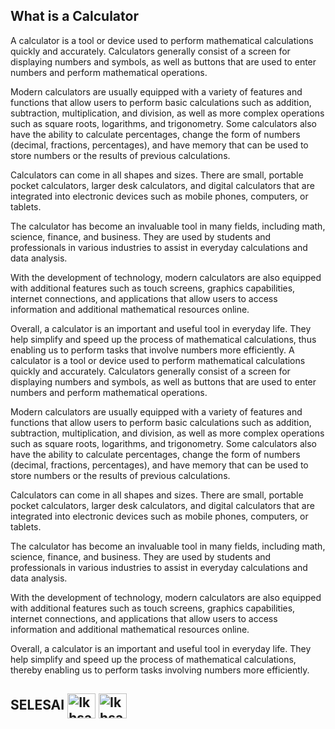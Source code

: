 ## What is a Calculator

A calculator is a tool or device used to perform mathematical calculations quickly and accurately. Calculators generally consist of a screen for displaying numbers and symbols, as well as buttons that are used to enter numbers and perform mathematical operations.

Modern calculators are usually equipped with a variety of features and functions that allow users to perform basic calculations such as addition, subtraction, multiplication, and division, as well as more complex operations such as square roots, logarithms, and trigonometry. Some calculators also have the ability to calculate percentages, change the form of numbers (decimal, fractions, percentages), and have memory that can be used to store numbers or the results of previous calculations.

Calculators can come in all shapes and sizes. There are small, portable pocket calculators, larger desk calculators, and digital calculators that are integrated into electronic devices such as mobile phones, computers, or tablets.

The calculator has become an invaluable tool in many fields, including math, science, finance, and business. They are used by students and professionals in various industries to assist in everyday calculations and data analysis.

With the development of technology, modern calculators are also equipped with additional features such as touch screens, graphics capabilities, internet connections, and applications that allow users to access information and additional mathematical resources online.

Overall, a calculator is an important and useful tool in everyday life. They help simplify and speed up the process of mathematical calculations, thus enabling us to perform tasks that involve numbers more efficiently. A calculator is a tool or device used to perform mathematical calculations quickly and accurately. Calculators generally consist of a screen for displaying numbers and symbols, as well as buttons that are used to enter numbers and perform mathematical operations.

Modern calculators are usually equipped with a variety of features and functions that allow users to perform basic calculations such as addition, subtraction, multiplication, and division, as well as more complex operations such as square roots, logarithms, and trigonometry. Some calculators also have the ability to calculate percentages, change the form of numbers (decimal, fractions, percentages), and have memory that can be used to store numbers or the results of previous calculations.

Calculators can come in all shapes and sizes. There are small, portable pocket calculators, larger desk calculators, and digital calculators that are integrated into electronic devices such as mobile phones, computers, or tablets.

The calculator has become an invaluable tool in many fields, including math, science, finance, and business. They are used by students and professionals in various industries to assist in everyday calculations and data analysis.

With the development of technology, modern calculators are also equipped with additional features such as touch screens, graphics capabilities, internet connections, and applications that allow users to access information and additional mathematical resources online.

Overall, a calculator is an important and useful tool in everyday life. They help simplify and speed up the process of mathematical calculations, thereby enabling us to perform tasks involving numbers more efficiently.

## SELESAI <img align="center" alt="Ikhsan-Python" height="40" width="45" src="https://em-content.zobj.net/source/microsoft-teams/337/student_1f9d1-200d-1f393.png"> <img align="center" alt="Ikhsan-Python" height="40" width="45" src="https://em-content.zobj.net/thumbs/160/twitter/348/flag-indonesia_1f1ee-1f1e9.png">
